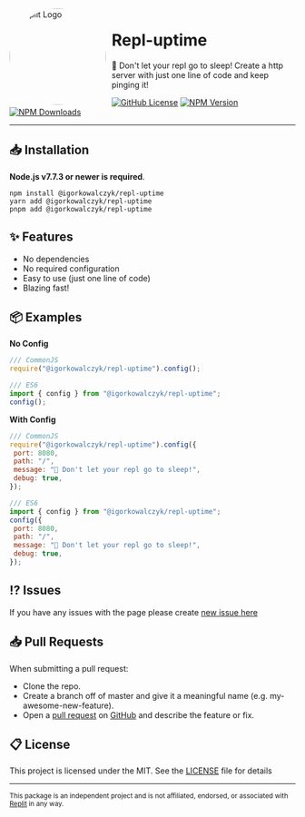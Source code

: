 <img width="170" height="170" align="left" style="float: left; margin: 0 10px 0 0; border-radius: 50%;" alt="Replit Logo" src="https://github.com/IgorKowalczyk/repl-uptime/assets/49127376/7a63817d-1b90-4be2-a3c6-3cbee075dbf8">

# Repl-uptime

🤙 Don't let your repl go to sleep! Create a http server with just one line of code and keep pinging it!

[![GitHub License](https://img.shields.io/github/license/igorkowalczyk/repl-uptime?color=%23F26207&logo=github&style=flat-square&label=License)](https://github.com/igorkowalczyk/repl-uptime/blob/main/license.md)
[![NPM Version](https://img.shields.io/npm/v/%40igorkowalczyk%2Frepl-uptime/latest.svg?logo=npm&logoColor=fff&style=flat-square&color=%23F26207)](https://npmjs.com/package/@igorkowalczyk/repl-uptime)
[![NPM Downloads](https://img.shields.io/npm/dw/@igorkowalczyk/repl-uptime?logo=npm&logoColor=fff&style=flat-square&color=%23F26207&label=Downloads)](https://npmjs.com/package/@igorkowalczyk/repl-uptime)

---

## 📥 Installation

**Node.js v7.7.3 or newer is required**.

```
npm install @igorkowalczyk/repl-uptime
yarn add @igorkowalczyk/repl-uptime
pnpm add @igorkowalczyk/repl-uptime
```

## ✨ Features

- No dependencies
- No required configuration
- Easy to use (just one line of code)
- Blazing fast!

## 📦 Examples

**No Config**

```javascript
/// CommonJS
require("@igorkowalczyk/repl-uptime").config();
```

```javascript
/// ES6
import { config } from "@igorkowalczyk/repl-uptime";
config();
```

**With Config**

```javascript
/// CommonJS
require("@igorkowalczyk/repl-uptime").config({
 port: 8080,
 path: "/",
 message: "🤙 Don't let your repl go to sleep!",
 debug: true,
});
```

```javascript
/// ES6
import { config } from "@igorkowalczyk/repl-uptime";
config({
 port: 8080,
 path: "/",
 message: "🤙 Don't let your repl go to sleep!",
 debug: true,
});
```

## ⁉️ Issues

If you have any issues with the page please create [new issue here](https://github.com/igorkowalczyk/repl-uptime/issues)

## 📥 Pull Requests

When submitting a pull request:

- Clone the repo.
- Create a branch off of master and give it a meaningful name (e.g. my-awesome-new-feature).
- Open a [pull request](https://github.com/igorkowalczyk/repl-uptime/pulls) on [GitHub](https://github.com) and describe the feature or fix.

## 📋 License

This project is licensed under the MIT. See the [LICENSE](https://github.com/igorkowalczyk/repl-uptime/blob/master/license.md) file for details

---

<sub>This package is an independent project and is not affiliated, endorsed, or associated with <a href="https://replit.com">Replit</a> in any way.</sub>
